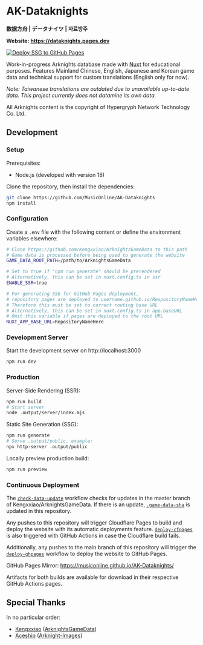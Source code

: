 # AK-Dataknights

**数据方舟 | データナイツ | 자료방주**

**Website: https://dataknights.pages.dev**

[![Deploy SSG to GitHub Pages](https://github.com/MusicOnline/AK-Dataknights/actions/workflows/deploy-ghpages.yml/badge.svg)](https://github.com/MusicOnline/AK-Dataknights/actions/workflows/deploy-ghpages.yml)

Work-in-progress Arknights database made with [Nuxt](https://nuxt.com) for educational purposes. Features Mainland Chinese, English, Japanese and Korean game data and technical support for custom translations (English only for now).

_Note: Taiwanese translations are outdated due to unavailable up-to-date data. This project currently does not datamine its own data._

All Arknights content is the copyright of Hypergryph Network Technology Co. Ltd.

## Development

### Setup

Prerequisites:

- Node.js (developed with version 18)

Clone the repository, then install the dependencies:

```bash
git clone https://github.com/MusicOnline/AK-Dataknights
npm install
```

### Configuration

Create a `.env` file with the following content or define the environment variables elsewhere:

```bash
# Clone https://github.com/Kengxxiao/ArknightsGameData to this path
# Game data is processed before being used to generate the website
GAME_DATA_ROOT_PATH=/path/to/ArknightsGameData

# Set to true if "npm run generate" should be prerendered
# Alternatively, this can be set in nuxt.config.ts in ssr
ENABLE_SSR=true

# For generating SSG for GitHub Pages deployment,
# repository pages are deployed to username.github.io/RespositoryNameHere
# Therefore this must be set to correct routing base URL
# Alternatively, this can be set in nuxt.config.ts in app.baseURL
# Omit this variable if pages are deployed to the root URL
NUXT_APP_BASE_URL=RepositoryNameHere
```

### Development Server

Start the development server on http://localhost:3000

```bash
npm run dev
```

### Production

Server-Side Rendering (SSR):

```bash
npm run build
# Start server
node .output/server/index.mjs
```

Static Site Generation (SSG):

```bash
npm run generate
# Serve .output/public, example:
npx http-server .output/public
```

Locally preview production build:

```bash
npm run preview
```

### Continuous Deployment

The [`check-data-update`](./.github/workflows/check-data-update.yml) workflow checks for updates in the master branch of Kengxxiao/ArknightsGameData. If there is an update, [`.game-data-sha`](./data/.game-data-sha) is updated in this repository.

Any pushes to this repository will trigger Cloudflare Pages to build and deploy the website with its automatic deployments feature. [`deploy-cfpages`](./.github/workflows/deploy-cfpages.yml) is also triggered with GitHub Actions in case the Cloudflare build fails.

Additionally, any pushes to the main branch of this repository will trigger the [`deploy-ghpages`](./.github/workflows/deploy-ghpages.yml) workflow to deploy the website to GitHub Pages.

GitHub Pages Mirror: https://musiconline.github.io/AK-Dataknights/

Artifacts for both builds are available for download in their respective GitHub Actions pages.

## Special Thanks

In no particular order:

- [Kengxxiao](https://github.com/Kengxxiao) ([ArknightsGameData](https://github.com/Kengxxiao/ArknightsGameData))
- [Aceship](https://github.com/Aceship) ([Arknight-Images](https://github.com/Aceship/Arknight-Images))
